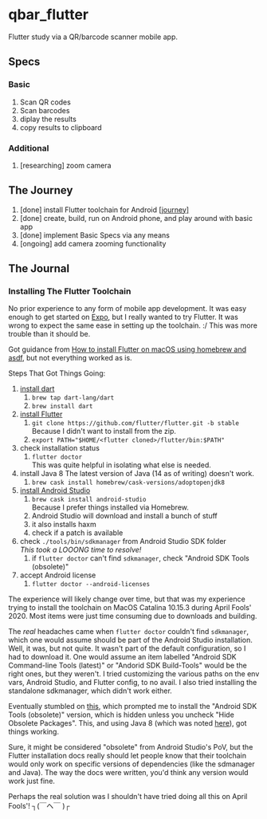 # qbar_flutter

Flutter study via a QR/barcode scanner mobile app.

## Specs

### Basic

1. Scan QR codes
1. Scan barcodes
1. diplay the results
1. copy results to clipboard

### Additional

1. [researching] zoom camera

## The Journey

1. [done] install Flutter toolchain for Android [[journey]](#installing-the-flutter-toolchain)
1. [done] create, build, run on Android phone, and play around with basic app
1. [done] implement Basic Specs via any means
1. [ongoing] add camera zooming functionality

## The Journal

### Installing The Flutter Toolchain

No prior experience to any form of mobile app development. It was easy enough to get started on [Expo](https://expo.io/), but I really wanted to try Flutter. It was wrong to expect the same ease in setting up the toolchain. :/ This was more trouble than it should be.

Got guidance from [How to install Flutter on macOS using homebrew and asdf](https://dev.to/0xdonut/how-to-install-flutter-on-macos-using-homebrew-and-asdf-3loa), but not everything worked as is.

Steps That Got Things Going:

1. [install dart](https://dart.dev/get-dart)
   1. `brew tap dart-lang/dart`
   1. `brew install dart`
1. [install Flutter](https://flutter.dev/docs/get-started/install)
   1. `git clone https://github.com/flutter/flutter.git -b stable`  
      Because I didn't want to install from the zip.
   1. `export PATH="$HOME/<flutter cloned>/flutter/bin:$PATH"`
1. check installation status
   1. `flutter doctor`  
      This was quite helpful in isolating what else is needed.
1. install Java 8
   The latest version of Java (14 as of writing) doesn't work.
   1. `brew cask install homebrew/cask-versions/adoptopenjdk8`
1. [install Android Studio](https://developer.android.com/studio/install)
   1. `brew cask install android-studio`  
      Because I prefer things installed via Homebrew.
   1. Android Studio will download and install a bunch of stuff
   1. it also installs haxm
   1. check if a patch is available
1. check `./tools/bin/sdkmanager` from Android Studio SDK folder  
   _This took a LOOONG time to resolve!_
   1. if `flutter doctor` can't find `sdkmanager`, check "Android SDK Tools (obsolete)"
1. accept Android license
   1. `flutter doctor --android-licenses`

The experience will likely change over time, but that was my experience trying to install the toolchain on MacOS Catalina 10.15.3 during April Fools' 2020. Most items were just time consuming due to downloads and building.

The _real_ headaches came when `flutter doctor` couldn't find `sdkmanager`, which one would assume should be part of the Android Studio installation. Well, it was, but not quite. It wasn't part of the default configuration, so I had to download it. One would assume an item labelled "Android SDK Command-line Tools (latest)" or "Andorid SDK Build-Tools" would be the right ones, but they weren't. I tried customizing the various paths on the env vars, Android Studio, and Flutter config, to no avail. I also tried installing the standalone sdkmanager, which didn't work either.

Eventually stumbled on [this](https://stackoverflow.com/questions/60467477/android-sdk-tools-option-is-missing-from-sdk-manager-in-android-studio-3-6-1), which prompted me to install the "Android SDK Tools (obsolete)" version, which is hidden unless you uncheck "Hide Obsolete Packages". This, and using Java 8 (which was noted [here](https://dev.to/0xdonut/how-to-install-flutter-on-macos-using-homebrew-and-asdf-3loa)), got things working.

Sure, it might be considered "obsolete" from Android Studio's PoV, but the Flutter installation docs really should let people know that their toolchain would only work on specific versions of dependencies (like the sdmanager and Java). The way the docs were written, you'd think any version would work just fine.

Perhaps the real solution was I shouldn't have tried doing all this on April Fools'! ┐(￣ヘ￣ )┌
